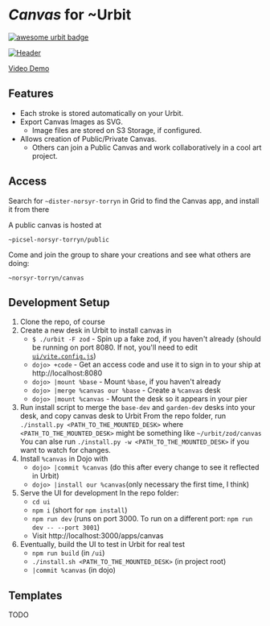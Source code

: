 # *Canvas* for \~Urbit

[![awesome urbit badge](https://img.shields.io/badge/~-awesome%20urbit-lightgrey)](https://github.com/urbit/awesome-urbit)

[![Header](/images/canvas.png)](https://www.youtube.com/watch?v=S6DySv730Hw)

[Video Demo](https://yosoyubik.fra1.digitaloceanspaces.com/norsyr-torryn/2021.7.06..15.37.33-Jul-06-2021%2017-36-28.mp4)

## Features

- Each stroke is stored automatically on your Urbit.
- Export Canvas Images as SVG.
  - Image files are stored on S3 Storage, if configured.
- Allows creation of Public/Private Canvas.
  - Others can join a Public Canvas and work collaboratively in a cool art project.

## Access

Search for `~dister-norsyr-torryn` in Grid to find the Canvas app, and install it from there

A public canvas is hosted at

```hoon
~picsel-norsyr-torryn/public
```

Come and join the group to share your creations and see what others are doing:
```hoon
~norsyr-torryn/canvas
```

## Development Setup

1. Clone the repo, of course
2. Create a new desk in Urbit to install canvas in
    - `$ ./urbit -F zod` - Spin up a fake zod, if you haven't already (should be running on port 8080. If not, you'll need to edit [`ui/vite.config.js`](ui/vite.config.js))
    - `dojo> +code` - Get an access code and use it to sign in to your ship at http://localhost:8080
    - `dojo> |mount %base` - Mount `%base`, if you haven't already
    - `dojo> |merge %canvas our %base` - Create a `%canvas` desk
    - `dojo> |mount %canvas` - Mount the desk so it appears in your pier
3. Run install script to merge the `base-dev` and `garden-dev` desks into your desk, and copy canvas desk to Urbit
    From the repo folder, run `./install.py <PATH_TO_THE_MOUNTED_DESK>` where `<PATH_TO_THE_MOUNTED_DESK>` might be something like `~/urbit/zod/canvas`
    You can alse run `./install.py -w <PATH_TO_THE_MOUNTED_DESK>` if you want to watch for changes.
4. Install `%canvas` in Dojo with
    - `dojo> |commit %canvas` (do this after every change to see it reflected in Urbit)
    - `dojo> |install our %canvas`(only necessary the first time, I think)
5. Serve the UI for development
    In the repo folder:
    - `cd ui`
    - `npm i` (short for `npm install`)
    - `npm run dev` (runs on port 3000. To run on a different port: `npm run dev -- --port 3001`)
    - Visit http://localhost:3000/apps/canvas
6. Eventually, build the UI to test in Urbit for real test
    - `npm run build` (in `/ui`)
    - `./install.sh <PATH_TO_THE_MOUNTED_DESK>` (in project root)
    - `|commit %canvas` (in dojo)
## Templates

TODO
